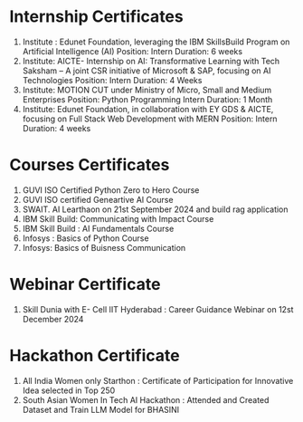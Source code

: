 # Internship Certificates
1. Institute : Edunet Foundation, leveraging the IBM  SkillsBuild Program on Artificial Intelligence (AI) 
Position: Intern 
Duration: 6 weeks  
2. Institute: AICTE- Internship on AI: Transformative Learning with Tech Saksham – A joint CSR initiative of Microsoft & SAP, focusing on AI Technologies 
Position: Intern 
Duration: 4 Weeks 
3. Institute: MOTION CUT  under Ministry of Micro, Small and Medium Enterprises 
Position: Python Programming Intern 
Duration: 1 Month
4. Institute: Edunet Foundation, in collaboration with EY GDS & AICTE, focusing on Full Stack Web Development with MERN 
Position: Intern 
Duration: 4 weeks

# Courses Certificates
1. GUVI  ISO  Certified Python Zero to Hero Course 
2. GUVI  ISO certified Geneartive AI Course
3. SWAIT. AI Learthaon on 21st September 2024 and build rag application
4. IBM Skill Build: Communicating with Impact Course
5. IBM Skill Build : AI Fundamentals Course
6. Infosys : Basics of Python Course
7.  Infosys: Basics of Buisness Communication

# Webinar Certificate
1. Skill Dunia with E- Cell IIT Hyderabad :  Career Guidance Webinar on 12st December 2024
# Hackathon Certificate
1. All India Women only Starthon :  Certificate of Participation for Innovative Idea selected in Top 250
2. South Asian Women In Tech  AI Hackathon : Attended and Created Dataset and Train LLM Model for BHASINI
